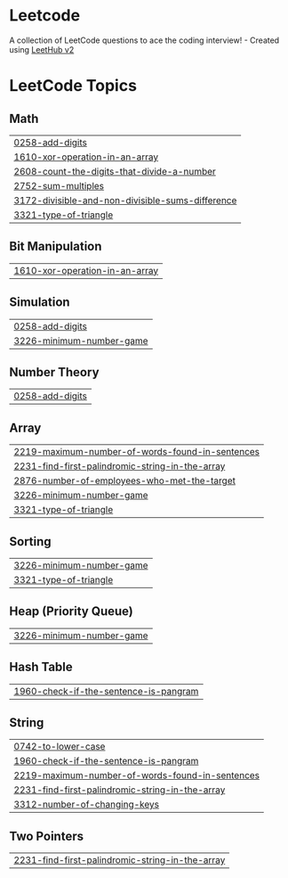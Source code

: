 # Leetcode
A collection of LeetCode questions to ace the coding interview! - Created using [LeetHub v2](https://github.com/arunbhardwaj/LeetHub-2.0)

<!---LeetCode Topics Start-->
# LeetCode Topics
## Math
|  |
| ------- |
| [0258-add-digits](https://github.com/KeyVux/Leetcode/tree/master/0258-add-digits) |
| [1610-xor-operation-in-an-array](https://github.com/KeyVux/Leetcode/tree/master/1610-xor-operation-in-an-array) |
| [2608-count-the-digits-that-divide-a-number](https://github.com/KeyVux/Leetcode/tree/master/2608-count-the-digits-that-divide-a-number) |
| [2752-sum-multiples](https://github.com/KeyVux/Leetcode/tree/master/2752-sum-multiples) |
| [3172-divisible-and-non-divisible-sums-difference](https://github.com/KeyVux/Leetcode/tree/master/3172-divisible-and-non-divisible-sums-difference) |
| [3321-type-of-triangle](https://github.com/KeyVux/Leetcode/tree/master/3321-type-of-triangle) |
## Bit Manipulation
|  |
| ------- |
| [1610-xor-operation-in-an-array](https://github.com/KeyVux/Leetcode/tree/master/1610-xor-operation-in-an-array) |
## Simulation
|  |
| ------- |
| [0258-add-digits](https://github.com/KeyVux/Leetcode/tree/master/0258-add-digits) |
| [3226-minimum-number-game](https://github.com/KeyVux/Leetcode/tree/master/3226-minimum-number-game) |
## Number Theory
|  |
| ------- |
| [0258-add-digits](https://github.com/KeyVux/Leetcode/tree/master/0258-add-digits) |
## Array
|  |
| ------- |
| [2219-maximum-number-of-words-found-in-sentences](https://github.com/KeyVux/Leetcode/tree/master/2219-maximum-number-of-words-found-in-sentences) |
| [2231-find-first-palindromic-string-in-the-array](https://github.com/KeyVux/Leetcode/tree/master/2231-find-first-palindromic-string-in-the-array) |
| [2876-number-of-employees-who-met-the-target](https://github.com/KeyVux/Leetcode/tree/master/2876-number-of-employees-who-met-the-target) |
| [3226-minimum-number-game](https://github.com/KeyVux/Leetcode/tree/master/3226-minimum-number-game) |
| [3321-type-of-triangle](https://github.com/KeyVux/Leetcode/tree/master/3321-type-of-triangle) |
## Sorting
|  |
| ------- |
| [3226-minimum-number-game](https://github.com/KeyVux/Leetcode/tree/master/3226-minimum-number-game) |
| [3321-type-of-triangle](https://github.com/KeyVux/Leetcode/tree/master/3321-type-of-triangle) |
## Heap (Priority Queue)
|  |
| ------- |
| [3226-minimum-number-game](https://github.com/KeyVux/Leetcode/tree/master/3226-minimum-number-game) |
## Hash Table
|  |
| ------- |
| [1960-check-if-the-sentence-is-pangram](https://github.com/KeyVux/Leetcode/tree/master/1960-check-if-the-sentence-is-pangram) |
## String
|  |
| ------- |
| [0742-to-lower-case](https://github.com/KeyVux/Leetcode/tree/master/0742-to-lower-case) |
| [1960-check-if-the-sentence-is-pangram](https://github.com/KeyVux/Leetcode/tree/master/1960-check-if-the-sentence-is-pangram) |
| [2219-maximum-number-of-words-found-in-sentences](https://github.com/KeyVux/Leetcode/tree/master/2219-maximum-number-of-words-found-in-sentences) |
| [2231-find-first-palindromic-string-in-the-array](https://github.com/KeyVux/Leetcode/tree/master/2231-find-first-palindromic-string-in-the-array) |
| [3312-number-of-changing-keys](https://github.com/KeyVux/Leetcode/tree/master/3312-number-of-changing-keys) |
## Two Pointers
|  |
| ------- |
| [2231-find-first-palindromic-string-in-the-array](https://github.com/KeyVux/Leetcode/tree/master/2231-find-first-palindromic-string-in-the-array) |
<!---LeetCode Topics End-->